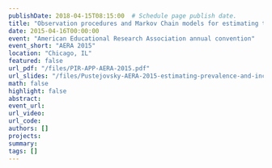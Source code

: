 ```yaml
---
publishDate: 2018-04-15T08:15:00  # Schedule page publish date.
title: "Observation procedures and Markov Chain models for estimating the prevalence and incidence of a state behavior"
date: 2015-04-16T00:00:00
event: "American Educational Research Association annual convention"
event_short: "AERA 2015"
location: "Chicago, IL"
featured: false
url_pdf: "/files/PIR-APP-AERA-2015.pdf"
url_slides: "/files/Pustejovsky-AERA-2015-estimating-prevalence-and-incidence.pdf"
math: false
highlight: false
abstract: 
event_url: 
url_video: 
url_code: 
authors: []
projects: 
summary: 
tags: []
---
```

